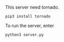 This server need tornado.
```
pip3 install tornado
```
To run the server, enter
```
python3 server.py
```
